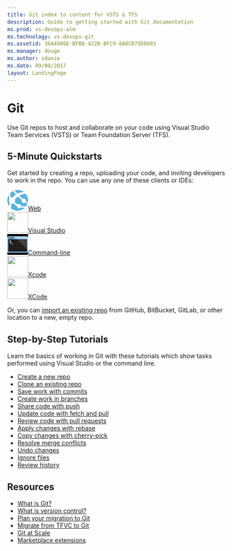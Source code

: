 ```yaml
---
title: Git index to content for VSTS & TFS    
description: Guide to getting started with Git documentation  
ms.prod: vs-devops-alm
ms.technology: vs-devops-git 
ms.assetid: 36A4986E-BFB8-422B-BFC9-8A0CB75D0603    
ms.manager: douge
ms.author: sdanie
ms.date: 09/08/2017
layout: LandingPage
---
```


# Git

Use Git repos to host and collaborate on your code using Visual Studio Team Services (VSTS) or Team Foundation Server (TFS).  

## 5-Minute Quickstarts 

Get started by creating a repo, uploading your code, and inviting developers to work in the repo. You can use any one of these clients or IDEs: 

<!--- All images are Placeholder --> 
<!-- Converting to icon48 format, this gets cleaner in YAML -->
<div class="ico48Case halfStack"><div class="ico48Link"><a href="create-new-repo.md"><img width="48" height="48" alt="" src="_img/index/web.png"><span>Web</span></a></div><div class="ico48Link"><a href="share-your-code-in-git-vs.md"><img width="48" height="48" alt="" src="https://docs.microsoft.com/media/logos/logo_visual-studio.svg"><span>Visual Studio</span></a></div><div class="ico48Link"><a href="share-your-code-in-git-cmdline.md"><img width="48" height="48" alt="" src="_img/index/cli.png"><span>Command-line</span></a></div><div class="ico48Link"><a href="share-your-code-in-git-xcode.md"><img width="48" height="48" alt="" src="https://docs.microsoft.com/media/logos/logo_xcode.svg"><span>Xcode</span></a></div><div class="ico48Link"><a href="share-your-code-in-git-eclipse.md"><img width="48" height="48" alt="" src="https://docs.microsoft.com/media/logos/logo_eclipse.svg"><span>XCode</span></a></div></div>

Or, you can [import an existing repo](import-git-repository.md) from GitHub, BitBucket, GitLab, or other location to a new, empty repo. 

## Step-by-Step Tutorials  

Learn the basics of working in Git with these tutorials which show tasks performed using Visual Studio or the command line.  

- [Create a new repo](tutorial/creatingrepo.md)  
- [Clone an existing repo](tutorial/clone.md)  
- [Save work with commits](tutorial/commits.md)  
- [Create work in branches](tutorial/branches.md)  
- [Share code with push](tutorial/pushing.md)  
- [Update code with fetch and pull](tutorial/pulling.md)  
- [Review code with pull requests](tutorial/pullrequest.md)  
- [Apply changes with rebase](tutorial/rebase.md)  
- [Copy changes with cherry-pick](tutorial/cherry-pick.md)  
- [Resolve merge conflicts](tutorial/merging.md)  
- [Undo changes](tutorial/undo.md)  
- [Ignore files](tutorial/ignore-files.md)  
- [Review history](tutorial/history.md)  



## Resources 

- [What is Git?](https://www.visualstudio.com/learn/what-is-git/)  
- [What is version control?](https://www.visualstudio.com/learn/what-is-version-control/)  
- [Plan your migration to Git](https://www.visualstudio.com/learn/centralized-to-git/)  
- [Migrate from TFVC to Git](https://www.visualstudio.com/learn/migrate-from-tfvc-to-git/)  
- [Git at Scale](https://www.visualstudio.com/learn/git-at-scale/)   
- [Marketplace extensions](https://marketplace.visualstudio.com/search?target=VSTS&category=Code&sortBy=Downloads)